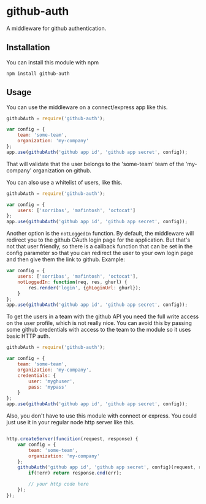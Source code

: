 # github-auth

A middleware for github authentication.

## Installation

You can install this module with npm

```
npm install github-auth
```

## Usage

You can use the middleware on a connect/express app like this.

```js
githubAuth = require('github-auth');

var config = {
	team: 'some-team',
	organization: 'my-company'
};
app.use(githubAuth('github app id', 'github app secret', config));
```
That will validate that the user belongs to the 'some-team' team of the 'my-company' organization on github.

You can also use a whitelist of users, like this.
```js
githubAuth = require('github-auth');

var config = {
	users: ['sorribas', 'mafintosh', 'octocat']
};
app.use(githubAuth('github app id', 'github app secret', config));
```

Another option is the `notLoggedIn` function. By default, the middleware will redirect you to
the github OAuth login page for the application. But that's not that user friendly, so there
is a callback function that can be set in the config parameter so that you can redirect the
user to your own login page and then give them the link to github. Example:

```js
var config = {
	users: ['sorribas', 'mafintosh', 'octocat'],
	notLoggedIn: function(req, res, ghurl) {
		res.render('login', {ghLoginUrl: ghurl});
	}
};
app.use(githubAuth('github app id', 'github app secret', config));
```

To get the users in a team with the github API you need the full write access on the user
profile, which is not really nice. You can avoid this by passing some github credentials 
with access to the team to the module so it uses basic HTTP auth.

```js
githubAuth = require('github-auth');

var config = {
	team: 'some-team',
	organization: 'my-company',
	credentials: {
		user: 'myghuser',
		pass: 'mypass'
	}
};
app.use(githubAuth('github app id', 'github app secret', config));

```

Also, you don't have to use this module with connect or express. You could just use it in your
regular node http server like this.

```js

http.createServer(funcition(request, response) {
	var config = {
		team: 'some-team',
		organization: 'my-company'
	};
	githubAuth('github app id', 'github app secret', config)(request, response, function(err) {
		if(!err) return response.end(err);

		// your http code here
	});
});

```


